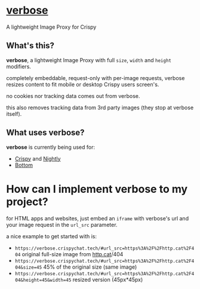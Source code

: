 # [verbose](https://verbose.crispychat.tech)
A lightweight Image Proxy for Crispy

## What's this?
**verbose**, a lightweight Image Proxy with full `size`, `width` and `height` modifiers.

completely embeddable, request-only with per-image requests, verbose resizes content to fit mobile or desktop Crispy users screen's.

no cookies nor tracking data comes out from verbose.

this also removes tracking data from 3rd party images (they stop at verbose itself).

## What uses verbose?
**verbose** is currently being used for:
- [Crispy](https://crispychat.tech) and [Nightly](https://nightly.crispychat.tech)
- [Bottom](https://bottombots.xyz)

# How can I implement verbose to my project?
for HTML apps and websites, just embed an `iframe` with verbose's url and your image request in the `url_src` parameter.

a nice example to get started with is:
- `https://verbose.crispychat.tech/#url_src=https%3A%2F%2Fhttp.cat%2F404` original full-size image from [http.cat](https://http.cat)/404
- `https://verbose.crispychat.tech/#url_src=https%3A%2F%2Fhttp.cat%2F404&size=45` 45% of the original size (same image)
- `https://verbose.crispychat.tech/#url_src=https%3A%2F%2Fhttp.cat%2F404&height=45&width=45` resized version (45px*45px)
